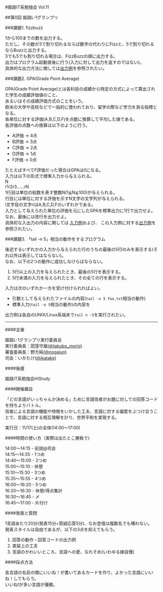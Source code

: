 #姫路IT系勉強会 Vol.11

##第0回 姫路L-1グランプリ



###課題1. fizzbuzz

1から100までの数を出力する。  
ただし、その数が3で割り切れるならば数字の代わりにFizzと、5で割り切れるならBuzzと出力する。  
3でも5でも割り切れる場合は、FizzBuzzの順に出力する。  
出力はプログラム起動直後に行う(入力に対して出力を返すのではない)。  
具体的な出力方法に関しては[出力例](https://github.com/ikatake/himejiL-1GP/blob/master/sample/fizzbuzz/out.txt)を参照されたい。

###課題2. GPA(Grade Point Average)

GPA(Grade Point Average)とは各科目の成績から特定の方式によって算出された学生の成績評価値のこと、  
あるいはその成績評価方式のことをいう。  
欧米の大学や高校などで一般的に使われており、留学の際など学力を測る指標となる。  
各単位に対する評価(A,B,C,D,F)を点数に換算して平均した値である。  
各評価の点数への換算は以下のように行う。  
    
* A評価 -> 4点
* B評価 -> 3点
* C評価 -> 2点
* D評価 -> 1点
* F評価 -> 0点

たとえばすべてF評価だった場合はGPAは0になる。  
入力は以下の形式で標準入力から与えられる。  
N  
r1r2r3......rN  
1行目は単位の総数を表す整数N(1≦N≦100)が与えられる。  
行目には単位に対する評価を示すN文字の文字列が与えられる。  
i文字目の文字riはA,B,C,D,Fのいずれかである。  
入力として与えられた単位の評価を元にしたGPAを標準出力に1行で出力せよ。  
なお、最後には改行を出力せよ。  
具体的な入出力の内容に関しては
[入力例](https://github.com/ikatake/himejiL-1GP/blob/master/sample/gpa/in.txt)および、
この入力例に対する[出力例](https://github.com/ikatake/himejiL-1GP/blob/master/sample/gpa/out.txt)を参照されたい。

###課題3. 「tail -n 5」相当の動作をするプログラム

後述するいずれかの入力から与えられた行のうちの最後の5行のみを表示する(それ以外は表示してはならない)。  
なお、以下の2つの動作に成功しなけらばならない。  

1.  5行以上の入力を与えられたとき、最後の5行を表示する。
2.  5行未満の入力を与えられたとき、その全ての行を表示する。
	
入力は次のいずれか一方を受け付けられればよい。

* 引数として与えられたファイルの内容(`tail -n 5 foo.txt`相当の動作)
* 標準入力(`tail -n 5`相当の動作)の内容を 

出力例は各自のUNIX/Linux系端末で`tail n -5`を実行されたい。


---------------------
####主催

姫路L-1グランプリ実行委員会  
実行委員長：田窪守雄[(@takubo_morio)](https://twitter.com/takubo_morio)  
審査委員長：野方純[(@nogajun)](https://twitter.com/nogajun)  
司会：いかたけ[(@ikatake)](https://twitter.com/ikatake)  

####後援

姫路IT系勉強会HiStudy

####開催趣旨

「どの言語がいっちゃんか決める」ために言語信者がお題に対しての回答コードを持ちよりバトル。  
信者による言語の機能や特徴をいかした工夫、言語に対する偏愛をぶつけ合うことで、言語に対する相互理解を計り、世界平和を実現する。

実行日：11/17(土)の全体(14:00～17:00)

####時間の使い方（実際は出たとこ勝負で)

14:00～14:15 - 前説@司会  
14:15～14:35 - 1つめ  
14:40～15:00 - 2つめ  
15:00～15:10 - 休憩  
15:10～15:30 - 3つめ  
15:35～15:55 - 4つめ  
16:00～16:20 - 5つめ  
16:20～16:30 - 休憩/得点集計  
16:30～16:45 - 〆  
16:45～17:00 - 片付け

####発表と質問

1言語あたり20分(発表15分+質疑応答5分)、なお登壇は複数名でも構わない。  
発表スタイルは自由であるが、以下の3点を抑えてもらう。  

1. 回答の動作・回答コードの出力例
2. 実装上の工夫
3. 言語のかわいいところ、言語への愛、なれそめ(いわゆる嫁自慢)

####採点方法

各言語の名前の隣にいいね！が書いてあるカードを作り、よかった言語にいいね！してもらう。  
いいね!が多い言語が優勝。

